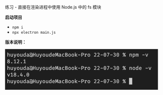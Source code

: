 练习 - 直接在渲染进程中使用 Node.js 中的 fs 模块

**启动项目**

- `npm i`
- `npx electron main.js`

**版本说明：**

![](https://raw.githubusercontent.com/123taojiale/dahuyou_picture/main/blogs/202207301800325.png)
